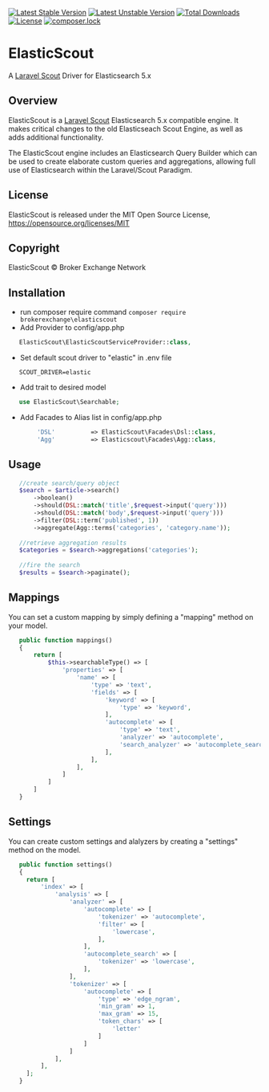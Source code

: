 [![Latest Stable Version](https://poser.pugx.org/brokerexchange/elasticscout/v/stable)](https://packagist.org/packages/brokerexchange/elasticscout)
[![Latest Unstable Version](https://poser.pugx.org/brokerexchange/elasticscout/v/unstable)](https://packagist.org/packages/brokerexchange/elasticscout)
[![Total Downloads](https://poser.pugx.org/brokerexchange/elasticscout/downloads)](https://packagist.org/packages/brokerexchange/elasticscout)
[![License](https://poser.pugx.org/brokerexchange/elasticscout/license)](https://packagist.org/packages/brokerexchange/elasticscout)
[![composer.lock](https://poser.pugx.org/brokerexchange/elasticscout/composerlock)](https://packagist.org/packages/brokerexchange/elasticscout)

# ElasticScout
A [Laravel Scout](https://github.com/laravel/scout) Driver for Elasticsearch 5.x

## Overview
ElasticScout is a [Laravel Scout](https://github.com/laravel/scout) Elasticsearch 5.x compatible engine. It makes critical changes to the old Elasticseach Scout Engine, as well as adds additional functionality.

The ElasticScout engine includes an Elasticsearch Query Builder which can be used to create elaborate custom queries and aggregations, allowing full use of Elasticsearch within the Laravel/Scout Paradigm.

## License
ElasticScout is released under the MIT Open Source License, <https://opensource.org/licenses/MIT>

## Copyright
ElasticScout &copy; Broker Exchange Network

## Installation
 * run composer require command
 `composer require brokerexchange\elasticscout`
 * Add Provider to config/app.php
 ```php
    ElasticScout\ElasticScoutServiceProvider::class,
 ```
 * Set default scout driver to "elastic" in .env file
 ```env
    SCOUT_DRIVER=elastic
 ```
 * Add trait to desired model
 ```php
    use ElasticScout\Searchable;
 ```
 * Add Facades to Alias list in config/app.php
 ```php
         'DSL'          => ElasticScout\Facades\Dsl::class,
         'Agg'          => Elasticscout\Facades\Agg::class,
 ```
 
## Usage
 ```php
    //create search/query object
    $search = $article->search()
        ->boolean()
        ->should(DSL::match('title',$request->input('query')))
        ->should(DSL::match('body',$request->input('query')))
        ->filter(DSL::term('published', 1))
        ->aggregate(Agg::terms('categories', 'category.name'));
    
    //retrieve aggregation results
    $categories = $search->aggregations('categories');
    
    //fire the search
    $results = $search->paginate();
 ```
## Mappings
 You can set a custom mapping by simply defining a "mapping" method on your model.
 
 ```php
    public function mappings()
    {
        return [
            $this->searchableType() => [
                'properties' => [
                    'name' => [
                        'type' => 'text',
                        'fields' => [
                            'keyword' => [
                                'type' => 'keyword',
                            ],
                            'autocomplete' => [
                                'type' => 'text',
                                'analyzer' => 'autocomplete',
                                'search_analyzer' => 'autocomplete_search',
                            ],
                        ],
                    ],
                ]
            ]
        ]
    }
 ```
 
 ## Settings
  You can create custom settings and alalyzers by creating a "settings" method on the model.
  
 ```php
    public function settings()
    {
      return [
          'index' => [
              'analysis' => [
                  'analyzer' => [
                      'autocomplete' => [
                          'tokenizer' => 'autocomplete',
                          'filter' => [
                              'lowercase',
                          ],
                      ],
                      'autocomplete_search' => [
                          'tokenizer' => 'lowercase',
                      ],
                  ],
                  'tokenizer' => [
                      'autocomplete' => [
                          'type' => 'edge_ngram',
                          'min_gram' => 1,
                          'max_gram' => 15,
                          'token_chars' => [
                              'letter'
                          ]
                      ]
                  ]
              ],
          ],
      ];
    }
 ```